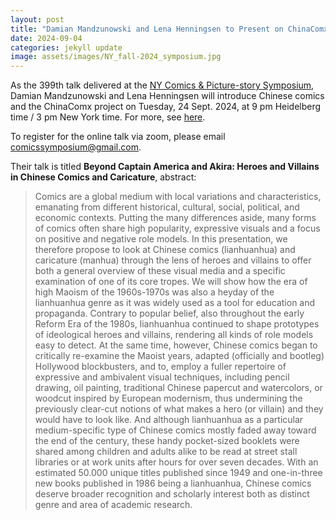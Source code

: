 ```yaml
---
layout: post
title: "Damian Mandzunowski and Lena Henningsen to Present on ChinaComx at the NY Comics Symposium on 24 September"
date: 2024-09-04
categories: jekyll update
image: assets/images/NY_fall-2024_symposium.jpg
---
```


As the 399th talk delivered at the [NY Comics & Picture-story Symposium](https://nycomicssymposium.wordpress.com/), Damian Mandzunowski and Lena Henningsen will introduce Chinese comics and the ChinaComx project on Tuesday, 24 Sept. 2024, at 9 pm Heidelberg time / 3 pm New York time. For more, see [here](https://nycomicssymposium.wordpress.com/damian-mandzunowski-lena-henningsen-sept-24-2024-at-3pm-et-online/).

To register for the online talk via zoom, please email [comicssymposium@gmail.com](mailto:comicssymposium@gmail.com). 

Their talk is titled __Beyond Captain America and Akira: Heroes and Villains in Chinese Comics and Caricature__,  abstract:

> Comics are a global medium with local variations and characteristics, emanating from different historical, cultural, social, political, and economic contexts. Putting the many differences aside, many forms of comics often share high popularity, expressive visuals and a focus on positive and negative role models. In this presentation, we therefore propose to look at Chinese comics (lianhuanhua) and caricature (manhua) through the lens of heroes and villains to offer both a general overview of these visual media and a specific examination of one of its core tropes. We will show how the era of high Maoism of the 1960s-1970s was also a heyday of the lianhuanhua genre as it was widely used as a tool for education and propaganda. Contrary to popular belief, also throughout the early Reform Era of the 1980s, lianhuanhua continued to shape prototypes of ideological heroes and villains, rendering all kinds of role models easy to detect. At the same time, however, Chinese comics began to critically re-examine the Maoist years, adapted (officially and bootleg) Hollywood blockbusters, and to, employ a fuller repertoire of expressive and ambivalent visual techniques, including pencil drawing, oil painting, traditional Chinese papercut and watercolors, or woodcut inspired by European modernism, thus undermining the previously clear-cut notions of what makes a hero (or villain) and they would have to look like. And although lianhuanhua as a particular medium-specific type of Chinese comics mostly faded away toward the end of the century, these handy pocket-sized booklets were shared among children and adults alike to be read at street stall libraries or at work units after hours for over seven decades. With an estimated 50.000 unique titles published since 1949 and one-in-three new books published in 1986 being a lianhuanhua, Chinese comics deserve broader recognition and scholarly interest both as distinct genre and area of academic research.
